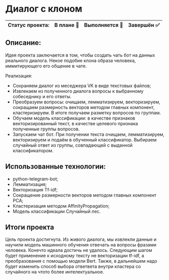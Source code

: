 # Диалог с клоном

Статус проекта: | В плане :black_square_button: | Выполняется :black_square_button: | Завершён :white_check_mark: | 
:------------ | :-------------| :-------------| :-------------

## Описание:

Идея проекта заключается в том, чтобы создать чать бот на данных реального диалога. Некое подобие клона образа человека, иммитирующего его общение в чате.

Реализация:

- Сохраняем диалог из меседжера VK в виде текстовых файлов;
- Извлекаем из полученного диалога вопросы к выбранному собеседнику и его ответы.
- Преобразуем вопросы: очищаем, лемматизируем, векторизируем, сокращаем размерность векторов методом главных компонент, кластеризируем. В итоге получаем разметку вопросов по группам.
- Обучаем модель классификации: в качестве признаков векторизированный текст, в качестве целевого признака полученные группы вопросов.
- Запускаем чат бот. При получении текста очищаем, лемматизируем, векторизируем и подаём в обученный классификатор. Выбираем случайный ответ из группы, совпадающей с выданной классификатором.


## Использованные технологии:
- python-telegram-bot;
- Лемматизация;
- Векторизация Tf-idf;
- Сокращение размерности векторов методом главных компонент PCA;
- Кластеризация методом AffinityPropagation;
- Модель классификации Случайный лес.

## Итоги проекта

Цель проекта достигнута. Из живого диалога, мы извлекли данные и научили модель машинного обучения отвечать на вопросы фразами человека. Конечто идеала достичь не удалось. Следующим шагом будет применение к исходному тексту не векторизации tf-idf, а преобразования с помощью модели Bert. Также, в дальнейшем надо будет изменить способ выбора ответвета внутри кластера со случайного на чтото более интелектуальное.
